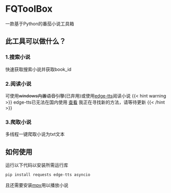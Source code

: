 # FQToolBox
一款基于Python的番茄小说工具箱
## 此工具可以做什么？
### 1.搜索小说
快速获取搜索小说并获取book_id
### 2.阅读小说
可使用~~windows内置语音引擎~~(已弃用)或使用[edge-tts](https://github.com/rany2/edge-tts)阅读小说
{{< hint warning >}}
edge-tts已无法在国内使用 [查看](https://github.com/rany2/edge-tts/issues/265)
我正在寻找新的方法，请等待更新
{{< /hint >}}
### 3.爬取小说
多线程一键爬取小说为txt文本
## 如何使用
运行以下代码以安装所需运行库
```bash
pip install requests edge-tts asyncio
```
且还需要安装[mpv](https://mpv.io/)用以播放小说
